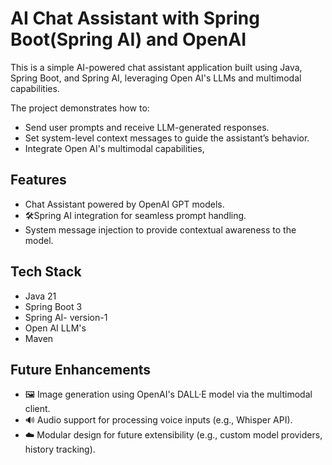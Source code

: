 
# AI Chat Assistant with Spring Boot(Spring AI) and OpenAI 

This is a simple AI-powered chat assistant application built using Java, Spring Boot, and Spring AI, leveraging Open AI's LLMs and multimodal capabilities.

The project demonstrates how to:
- Send user prompts and receive LLM-generated responses.
- Set system-level context messages to guide the assistant’s behavior.
- Integrate Open AI's multimodal capabilities, 

## Features

- Chat Assistant powered by OpenAI GPT models.
- 🛠Spring AI integration for seamless prompt handling.
- System message injection to provide contextual awareness to the model.

## Tech Stack

- Java 21
- Spring Boot 3
- Spring AI- version-1
- Open AI LLM's
- Maven

## Future Enhancements
- 🖼️ Image generation using OpenAI's DALL·E model via the multimodal client.
- 🔊 Audio support for processing voice inputs (e.g., Whisper API).
- ☁️ Modular design for future extensibility (e.g., custom model providers, history tracking).
